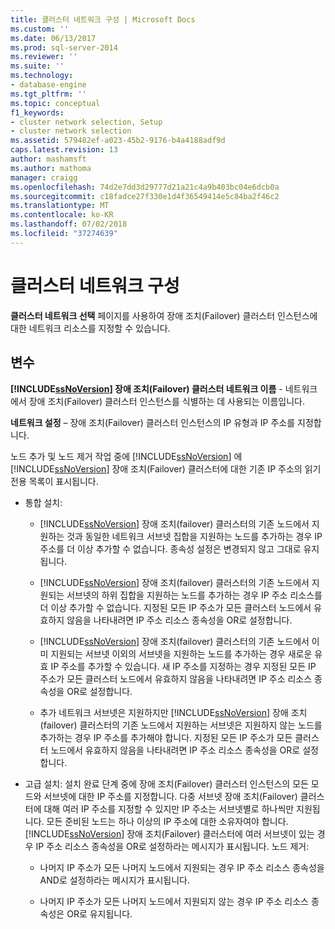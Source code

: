```yaml
---
title: 클러스터 네트워크 구성 | Microsoft Docs
ms.custom: ''
ms.date: 06/13/2017
ms.prod: sql-server-2014
ms.reviewer: ''
ms.suite: ''
ms.technology:
- database-engine
ms.tgt_pltfrm: ''
ms.topic: conceptual
f1_keywords:
- cluster network selection, Setup
- cluster network selection
ms.assetid: 579482ef-a023-45b2-9176-b4a4188adf9d
caps.latest.revision: 13
author: mashamsft
ms.author: mathoma
manager: craigg
ms.openlocfilehash: 74d2e7dd3d29777d21a21c4a9b403bc04e6dcb0a
ms.sourcegitcommit: c18fadce27f330e1d4f36549414e5c84ba2f46c2
ms.translationtype: MT
ms.contentlocale: ko-KR
ms.lasthandoff: 07/02/2018
ms.locfileid: "37274639"
---
```

# <a name="cluster-network-configuration"></a>클러스터 네트워크 구성
  **클러스터 네트워크 선택** 페이지를 사용하여 장애 조치(Failover) 클러스터 인스턴스에 대한 네트워크 리소스를 지정할 수 있습니다.  
  
## <a name="options"></a>변수  
 **[!INCLUDE[ssNoVersion](../../includes/ssnoversion-md.md)] 장애 조치(Failover) 클러스터 네트워크 이름** - 네트워크에서 장애 조치(Failover) 클러스터 인스턴스를 식별하는 데 사용되는 이름입니다.  
  
 **네트워크 설정** – 장애 조치(Failover) 클러스터 인스턴스의 IP 유형과 IP 주소를 지정합니다.  
  
 노드 추가 및 노드 제거 작업 중에 [!INCLUDE[ssNoVersion](../../includes/ssnoversion-md.md)] 에 [!INCLUDE[ssNoVersion](../../includes/ssnoversion-md.md)] 장애 조치(Failover) 클러스터에 대한 기존 IP 주소의 읽기 전용 목록이 표시됩니다.  
  
-   통합 설치:  
  
    -   [!INCLUDE[ssNoVersion](../../includes/ssnoversion-md.md)] 장애 조치(failover) 클러스터의 기존 노드에서 지원하는 것과 동일한 네트워크 서브넷 집합을 지원하는 노드를 추가하는 경우 IP 주소를 더 이상 추가할 수 없습니다. 종속성 설정은 변경되지 않고 그대로 유지됩니다.  
  
    -   [!INCLUDE[ssNoVersion](../../includes/ssnoversion-md.md)] 장애 조치(failover) 클러스터의 기존 노드에서 지원되는 서브넷의 하위 집합을 지원하는 노드를 추가하는 경우 IP 주소 리소스를 더 이상 추가할 수 없습니다. 지정된 모든 IP 주소가 모든 클러스터 노드에서 유효하지 않음을 나타내려면 IP 주소 리소스 종속성을 OR로 설정합니다.  
  
    -   [!INCLUDE[ssNoVersion](../../includes/ssnoversion-md.md)] 장애 조치(failover) 클러스터의 기존 노드에서 이미 지원되는 서브넷 이외의 서브넷을 지원하는 노드를 추가하는 경우 새로운 유효 IP 주소를 추가할 수 있습니다. 새 IP 주소를 지정하는 경우 지정된 모든 IP 주소가 모든 클러스터 노드에서 유효하지 않음을 나타내려면 IP 주소 리소스 종속성을 OR로 설정합니다.  
  
    -   추가 네트워크 서브넷은 지원하지만 [!INCLUDE[ssNoVersion](../../includes/ssnoversion-md.md)] 장애 조치(failover) 클러스터의 기존 노드에서 지원하는 서브넷은 지원하지 않는 노드를 추가하는 경우 IP 주소를 추가해야 합니다. 지정된 모든 IP 주소가 모든 클러스터 노드에서 유효하지 않음을 나타내려면 IP 주소 리소스 종속성을 OR로 설정합니다.  
  
-   고급 설치: 설치 완료 단계 중에 장애 조치(Failover) 클러스터 인스턴스의 모든 모드와 서브넷에 대한 IP 주소를 지정합니다. 다중 서브넷 장애 조치(Failover) 클러스터에 대해 여러 IP 주소를 지정할 수 있지만 IP 주소는 서브넷별로 하나씩만 지원됩니다. 모든 준비된 노드는 하나 이상의 IP 주소에 대한 소유자여야 합니다. [!INCLUDE[ssNoVersion](../../includes/ssnoversion-md.md)] 장애 조치(Failover) 클러스터에 여러 서브넷이 있는 경우 IP 주소 리소스 종속성을 OR로 설정하라는 메시지가 표시됩니다. 노드 제거:  
  
    -   나머지 IP 주소가 모든 나머지 노드에서 지원되는 경우 IP 주소 리소스 종속성을 AND로 설정하라는 메시지가 표시됩니다.  
  
    -   나머지 IP 주소가 모든 나머지 노드에서 지원되지 않는 경우 IP 주소 리소스 종속성은 OR로 유지됩니다.  
  
  
